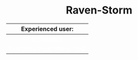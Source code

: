 # <center>Raven-Storm</center>

| Experienced user: |
|:-----------------:|
| <a style="color: white;" href="https://taguar258.github.io/Raven-Storm/tutorial/exp/installation/">Installation</a> |
| <a style="color: white;" href="https://taguar258.github.io/Raven-Storm/tutorial/exp/basic1/">Execute a basic stress-test</a> |
